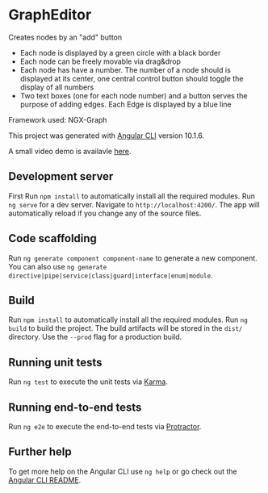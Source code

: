 # GraphEditor
Creates nodes by an "add" button
   - Each node is displayed by a green circle with a black border
   - Each node can be freely movable via drag&drop
   - Each node has have a number. The number of a node should is
displayed at its center, one central control button should toggle the
display of all numbers
   - Two text boxes (one for each node number) and a button serves
the purpose of adding edges. Each Edge is displayed by a blue line

Framework used: 
NGX-Graph 

This project was generated with [Angular CLI](https://github.com/angular/angular-cli) version 10.1.6.

A small video demo is availavle [here](https://drive.google.com/file/d/1USKVaR0SuCoJNuLd5-Axi9nxOdmyvhzB/view?usp=sharing).

## Development server

First Run `npm install` to automatically install all the required modules. Run `ng serve` for a dev server. Navigate to `http://localhost:4200/`. The app will automatically reload if you change any of the source files.

## Code scaffolding

Run `ng generate component component-name` to generate a new component. You can also use `ng generate directive|pipe|service|class|guard|interface|enum|module`.

## Build

Run `npm install` to automatically install all the required modules. Run `ng build` to build the project. The build artifacts will be stored in the `dist/` directory. Use the `--prod` flag for a production build.

## Running unit tests

Run `ng test` to execute the unit tests via [Karma](https://karma-runner.github.io).

## Running end-to-end tests

Run `ng e2e` to execute the end-to-end tests via [Protractor](http://www.protractortest.org/).

## Further help

To get more help on the Angular CLI use `ng help` or go check out the [Angular CLI README](https://github.com/angular/angular-cli/blob/master/README.md).
